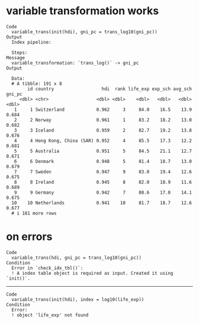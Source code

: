 # variable transformation works

    Code
      variable_trans(init(hdi), gni_pc = trans_log10(gni_pc))
    Output
      Index pipeline: 
      
      Steps: 
    Message
      variable_transformation: `trans_log()` -> gni_pc
    Output
      
      Data: 
      # A tibble: 191 x 8
            id country                  hdi  rank life_exp exp_sch avg_sch gni_pc
         <dbl> <chr>                  <dbl> <dbl>    <dbl>   <dbl>   <dbl>  <dbl>
       1     1 Switzerland            0.962     3     84.0    16.5    13.9  0.684
       2     2 Norway                 0.961     1     83.2    18.2    13.0  0.682
       3     3 Iceland                0.959     2     82.7    19.2    13.8  0.676
       4     4 Hong Kong, China (SAR) 0.952     4     85.5    17.3    12.2  0.681
       5     5 Australia              0.951     5     84.5    21.1    12.7  0.671
       6     6 Denmark                0.948     5     81.4    18.7    13.0  0.679
       7     7 Sweden                 0.947     9     83.0    19.4    12.6  0.675
       8     8 Ireland                0.945     8     82.0    18.9    11.6  0.689
       9     9 Germany                0.942     7     80.6    17.0    14.1  0.675
      10    10 Netherlands            0.941    10     81.7    18.7    12.6  0.677
      # i 181 more rows

# on errors

    Code
      variable_trans(hdi, gni_pc = trans_log10(gni_pc))
    Condition
      Error in `check_idx_tbl()`:
      ! A index table object is required as input. Created it using `init()`.

---

    Code
      variable_trans(init(hdi), index = log10(life_exp))
    Condition
      Error:
      ! object 'life_exp' not found

